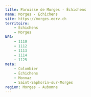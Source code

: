```yaml
---
title: Paroisse de Morges - Échichens
name: Morges - Échichens
site: https://morges.eerv.ch
territoire:
    - Échichens
    - Morges
NPA:
    - 1110
    - 1112
    - 1113
    - 1114
    - 1125
meta:
    - Colombier
    - Échichens
    - Monnaz
    - Saint-Saphorin-sur-Morges
region: Morges - Aubonne
---
```

